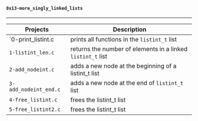#### `0x13-more_singly_linked_lists`
---------------------------------
| Projects | Description |
| -------- | ----------- |
| `0-print_listint.c | prints all functions in the `listint_t` list |
| `1-listint_len.c` | returns the number of elements in a linked `listint_t` list |
| `2-add_nodeint.c` | adds a new node at the beginning of a listint_t list |
| `3-add_nodeint_end.c` | adds a new node at the end of `listint_t` list |
| `4-free_listint.c` | frees the listint_t list |
| `5-free_listint2.c` | frees the listint_t list |
